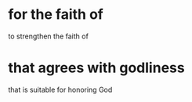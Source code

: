 
# for the faith of
to strengthen the faith of

# that agrees with godliness
that is suitable for honoring God